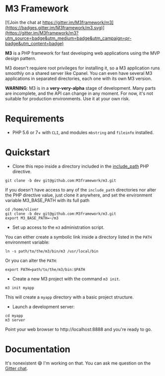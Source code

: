 # M3 Framework

[![Join the chat at https://gitter.im/M3framework/m3](https://badges.gitter.im/M3framework/m3.svg)](https://gitter.im/M3framework/m3?utm_source=badge&utm_medium=badge&utm_campaign=pr-badge&utm_content=badge)

**M3** is a PHP framework for fast developing web applications using the MVP design pattern.

M3 doesn't requiere root privileges for installing it, so a M3 application runs smoothly on a shared server like Cpanel. You can even have several M3 applications in separated directories, each one with its own M3 version.

**WARNING**: M3 is in a **very-very-alpha** stage of development. Many parts are incomplete, and the API can change in any moment. For now, it's not suitable for production environments. Use it at your own risk.

# Requirements

* PHP 5.6 or 7+ with `CLI`, and modules `mbstring` and `fileinfo` installed.

# Quickstart 

* Clone this repo inside a directory included in the [include_path](http://php.net/manual/en/ini.core.php#ini.include-path) PHP directive.

```
git clone -b dev git@github.com:M3framework/m3.git
```
If you doesn't have access to any of the `include_path` directories nor alter the PHP directive value, just clone it anywhere, and set the environment variable M3_BASE_PATH with its full path

```
cd /home/oliver
git clone -b dev git@github.com:M3framework/m3.git
export M3_BASE_PATH=~/m3
```

* Set up access to the `m3` administration script.

You can either create a symbolic link inside a directory listed in the `PATH` environment variable:

```
ln -s path/to/the/m3/bin/m3 /usr/local/bin
```

Or you can alter the `PATH`:

```
export PATH=path/to/the/m3/bin:$PATH
```

* Create a new M3 project with the command `m3 init`.

```
m3 init myapp
```

This will create a `myapp` directory with a basic project structure.

* Launch a development server:

```
cd myapp
m3 server
```

Point your web browser to http://localhost:8888 and you're ready to go.

# Documentation

It's nonexistent :sweat_smile: I'm working on that. You can ask me question on the [Gitter chat](https://gitter.im/M3framework/Lobby#).